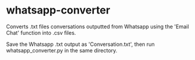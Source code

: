 # whatsapp-converter

Converts .txt files conversations outputted from Whatsapp using the 'Email Chat' function into .csv files.

Save the Whatsapp .txt output as 'Conversation.txt', then run whatsapp_converter.py in the same directory.
